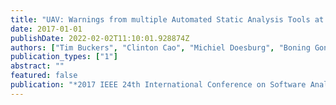 ```yaml
---
title: "UAV: Warnings from multiple Automated Static Analysis Tools at a glance"
date: 2017-01-01
publishDate: 2022-02-02T11:10:01.928874Z
authors: ["Tim Buckers", "Clinton Cao", "Michiel Doesburg", "Boning Gong", "Sunwei Wang", "Moritz Beller", "Andy Zaidman"]
publication_types: ["1"]
abstract: ""
featured: false
publication: "*2017 IEEE 24th International Conference on Software Analysis, Evolution and Reengineering (SANER)*"
---
```



